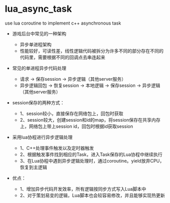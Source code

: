 lua_async_task
==============

use lua coroutine to implement c++ asynchronous task

- 游戏后台中常见的一种架构
    - 异步单进程架构
    - 性能较好，可读性差，线性逻辑代码被拆分为许多不同的部分存在不同的代码里，需要根据不同的回调点去串连起来

- 常见的单进程异步代码处理
    - 请求 -> 保存session -> 异步逻辑（其他server服务）
    - 异步逻辑回包 -> 恢复session -> 本地逻辑 -> 保存session -> 异步逻辑（其他server服务）

- session保存的两种方式：
    - 1、session较小，直接保存在网络包上，回包时获取
    - 2、session较大，创建session和id的map，将session保存在共享内存上，网络包上带上session id，回包时根据id获取session

- 采用lua协程进行异步逻辑处理
    - 1、C++处理事件触发以及定时器触发
    - 2、根据触发事件找到相应的Task，进入Task保存的Lua协程中继续执行
    - 3、在Lua协程中遇到异步逻辑处理时，通过coroutine。yield放弃CPU，恢复到主逻辑

- 优点：
    - 1、增加异步代码开发效率，所有逻辑按同步方式写入Lua脚本中
    - 2、对于策划易变的逻辑，Lua脚本也会较容易修改，并且能够实现热更新
